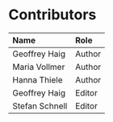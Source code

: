 # Contributors

| Name           | Role   |
|:---------------|:-------|
| Geoffrey Haig  | Author |
| Maria Vollmer  | Author |
| Hanna Thiele   | Author |
| Geoffrey Haig  | Editor |
| Stefan Schnell | Editor |